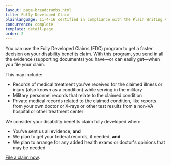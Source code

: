 ```yaml
---
layout: page-breadcrumbs.html
title: Fully Developed Claim
plainlanguage: 11-4-16 certified in compliance with the Plain Writing Act
concurrence: complete
template: detail-page
order: 2
---
```


<div class="va-introtext">

You can use the Fully Developed Claims (FDC) program to get a faster decision on your disability benefits claim. With this program, you send in all the evidence (supporting documents) you have—or can easily get—when you file your claim. 

</div>

This may include:
- Records of medical treatment you've received for the claimed illness or injury (also known as a condition) while serving in the military
- Military personnel records that relate to the claimed condition
- Private medical records related to the claimed condition, like reports from your own doctor or X-rays or other test results from a non-VA hospital or other treatment center

We consider your disability benefits claim fully developed when:
- You've sent us all evidence, **and**
- We plan to get your federal records, if needed, **and**
- We plan to arrange for any added health exams or doctor's opinions that may be needed

[File a claim now](/disability-benefits/apply/).
